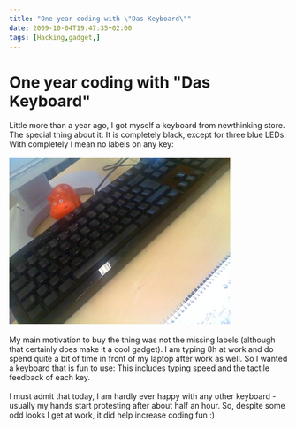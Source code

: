 ```yaml
---
title: "One year coding with \"Das Keyboard\""
date: 2009-10-04T19:47:35+02:00
tags: [Hacking,gadget,]
---
```


# One year coding with "Das Keyboard"


Little more than a year ago, I got myself a keyboard from newthinking store.  The special thing about it: It is 
completely black, except for three blue LEDs. With completely I mean no labels on any key:<br><br><img 
src="/moto_0198_small.jpg"><br><br>My main motivation to buy the thing was not 
the missing labels (although that certainly does make it a cool gadget). I am typing 8h at work and do spend quite a 
bit of time in front of my laptop after work as well. So I wanted a keyboard that is fun to use: This includes typing 
speed and the tactile feedback of each key.<br><br>I must admit that today, I am hardly ever happy with any other 
keyboard - usually my hands start protesting after about half an hour. So, despite some odd looks I get at work, it did 
help increase coding fun :)
